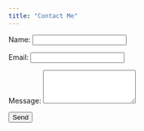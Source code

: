 ```yaml
---
title: "Contact Me"
---
```

<form id="contact" name="contact" method="POST" data-netlify-recaptcha="true" data-netlify="true">
  <p>
    <label>Name:</label>
    <input type="text" name="name" required/>
  </p>
  <p>
    <label>Email:</label>
    <input type="email" name="email" required/>
  </p>
  <p>
    <label>Message:</label>
    <textarea rows="4" name="message" required></textarea>
  </p>
  <p>
    <div data-netlify-recaptcha="true"></div>
    <button type="submit">Send</button>
  </p>
</form>